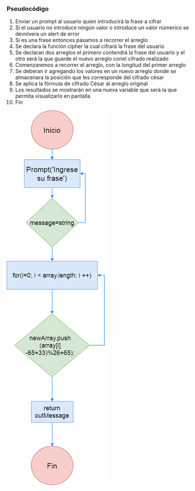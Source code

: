 

### Pseudocódigo
1. Enviar un prompt al usuario quien introducirá la frase a cifrar
2. Si el usuario no introduce ningún valor o introduce un valor númerico se devolvera un alert de error
3. Si es una frase entonces pasamos a recorrer el arreglo
4. Se declara la función cipher la cual cifrará la frase del usuario
5. Se declaran dos arreglos el primero contendrá la frase del usuario y el otro será la que guarde el nuevo arreglo
conel cifrado realizado
6. Comenzaremos a recorrer el arreglo, con la longitud del primer arreglo
7. Se deberan ir agregando los valores en un nuevo arreglo donde se almacenara la posición que les corresponde del cifrado césar
8. Se aplica la fórmula de cifrado César al arreglo original
9. Los resultados se mostrarán en una nueva variable que será la que permita visualizarlo en pantalla
10. Fin

![Diagrama de flujo](cipher.png)
